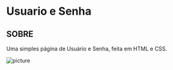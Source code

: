 # Usuario e Senha

## SOBRE

Uma simples página de Usuário e Senha, feita em HTML e CSS.

![picture](https://user-images.githubusercontent.com/78765220/158079473-34fdc563-de79-4685-bf97-68e064dabbf8.png)
